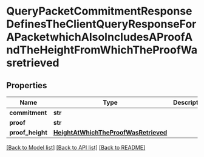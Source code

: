 # QueryPacketCommitmentResponseDefinesTheClientQueryResponseForAPacketwhichAlsoIncludesAProofAndTheHeightFromWhichTheProofWasretrieved

## Properties
Name | Type | Description | Notes
------------ | ------------- | ------------- | -------------
**commitment** | **str** |  | [optional] 
**proof** | **str** |  | [optional] 
**proof_height** | [**HeightAtWhichTheProofWasRetrieved**](HeightAtWhichTheProofWasRetrieved.md) |  | [optional] 

[[Back to Model list]](../README.md#documentation-for-models) [[Back to API list]](../README.md#documentation-for-api-endpoints) [[Back to README]](../README.md)

